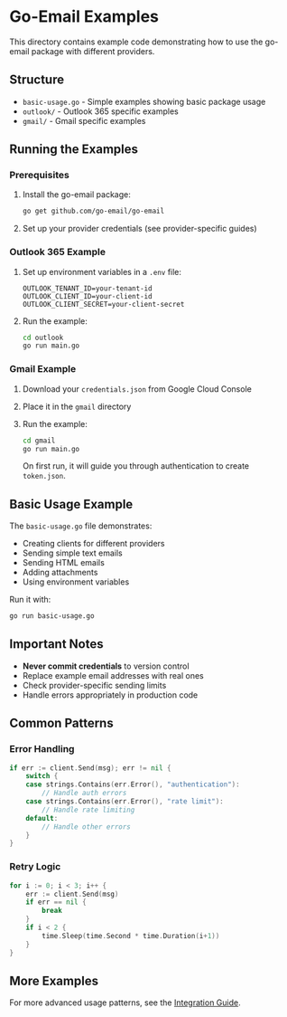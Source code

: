 # Go-Email Examples

This directory contains example code demonstrating how to use the go-email package with different providers.

## Structure

- `basic-usage.go` - Simple examples showing basic package usage
- `outlook/` - Outlook 365 specific examples
- `gmail/` - Gmail specific examples

## Running the Examples

### Prerequisites

1. Install the go-email package:
   ```bash
   go get github.com/go-email/go-email
   ```

2. Set up your provider credentials (see provider-specific guides)

### Outlook 365 Example

1. Set up environment variables in a `.env` file:
   ```env
   OUTLOOK_TENANT_ID=your-tenant-id
   OUTLOOK_CLIENT_ID=your-client-id
   OUTLOOK_CLIENT_SECRET=your-client-secret
   ```

2. Run the example:
   ```bash
   cd outlook
   go run main.go
   ```

### Gmail Example

1. Download your `credentials.json` from Google Cloud Console

2. Place it in the `gmail` directory

3. Run the example:
   ```bash
   cd gmail
   go run main.go
   ```

   On first run, it will guide you through authentication to create `token.json`.

## Basic Usage Example

The `basic-usage.go` file demonstrates:
- Creating clients for different providers
- Sending simple text emails
- Sending HTML emails
- Adding attachments
- Using environment variables

Run it with:
```bash
go run basic-usage.go
```

## Important Notes

- **Never commit credentials** to version control
- Replace example email addresses with real ones
- Check provider-specific sending limits
- Handle errors appropriately in production code

## Common Patterns

### Error Handling
```go
if err := client.Send(msg); err != nil {
    switch {
    case strings.Contains(err.Error(), "authentication"):
        // Handle auth errors
    case strings.Contains(err.Error(), "rate limit"):
        // Handle rate limiting
    default:
        // Handle other errors
    }
}
```

### Retry Logic
```go
for i := 0; i < 3; i++ {
    err := client.Send(msg)
    if err == nil {
        break
    }
    if i < 2 {
        time.Sleep(time.Second * time.Duration(i+1))
    }
}
```

## More Examples

For more advanced usage patterns, see the [Integration Guide](../INTEGRATION.md).
